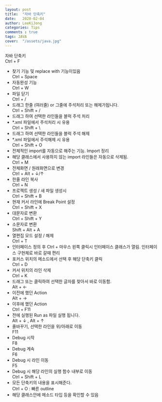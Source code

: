 ```yaml
---
layout: post
title:  "자바 단축키"
date:   2020-02-04
author: LeeKiJong
categories: Tips
comments : true
tags: JAVA 
cover:  "/assets/java.jpg"
---
```


자바 단축키<br>
Ctrl + F
- 찾기 기능 및 replace with 기능이있음<br>
Ctrl + Space
- 자동완성 기능<br>
Ctrl + W
- 파일 닫기<br>
Ctrl + /
- 드래그 한줄 (여러줄) or 그줄에 주석처리 또는 해제가됩니다.<br>
Ctrl + Shift + /
- 드래그 하여 선택한 라인들을 블럭 주석 처리
- *.xml 파일에서 주석처리 시 유용<br>
Ctrl + Shift + \
- 드래그 하여 선택한 라인들을 블럭 주석 해제
- *.xml 파일에서 주석해제 시 유용<br>
Ctrl + Shift + O
- 전체적인 import를 자동으로 해주는 기능. Import 정리
- 해당 클래스에서 사용하지 않는 import 라인들은 자동으로 삭제됨.<br>
Ctrl + M
- 전체화면 / 원래화면으로 변경<br>
Ctrl + Alt + ↓/↑
- 한줄 라인 복사<br>
Ctrl + N
- 프로젝트 생성 / 새 파일 생성시<br>
Ctrl + Shift + B
- 현재 커서 라인에 Break Point 설정<br>
Ctrl + Shift + X
- 대문자로 변환<br>
Ctrl + Shift + Y
- 소문자로 변환<br>
Shift + Alt + A
- 열편집 모드 설정 / 해제<br>
Ctrl + T
- 인터페이스 정의 후 Ctrl + 마우스 왼쪽 클릭시 인터페이스 클래스가
열림. 인터페이스 구현체로 바로 갈때 편리
- 포커스 위치의 메소드에서 선택 후 해당 단축키 클릭<br>
Ctrl + D
- 커서 위치의 라인 삭제<br>
Ctrl + K
- 드래그 또는 클릭하여 선택한 글자를 찾아서 바로 이동함.<br>
Alt + ←
- 이전에 했던 Action<br>
Alt + →
- 이후에 했던 Action<br>
Ctrl + F11
- 전에 실행된 Run as 파일 실행 됩니다.<br>
Alt + ↓ , Alt + ↑
- 줄바꾸기, 선택한 라인을 위/아래로 이동<br>
F11
- Debug 시작<br>
F8
- Debug 계속<br>
F6
- Debug 시 라인 이동<br>
F5
- Debug 시 해당 라인의 실행 함수 내부로 이동<br>
Ctrl + Shift + L
- 모든 단축키의 내용을 표시해준다.<br>
Ctrl + O : 빠른 outline
- 해당 클래스안에 메소드 타입 등을 확인할 수 있음<br>

